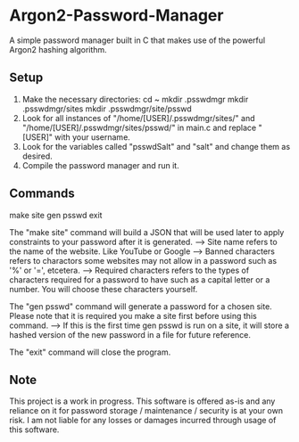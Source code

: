 # Argon2-Password-Manager
A simple password manager built in C that makes use of the powerful Argon2 hashing algorithm.

Setup
-
1. Make the necessary directories:
cd ~
mkdir .psswdmgr
mkdir .psswdmgr/sites
mkdir .psswdmgr/site/psswd
2. Look for all instances of "/home/[USER]/.psswdmgr/sites/" and "/home/[USER]/.psswdmgr/sites/psswd/" in main.c and replace "[USER]" with your username.
3. Look for the variables called "psswdSalt" and "salt" and change them as desired.
4. Compile the password manager and run it.

Commands
-
make site
gen psswd
exit

The "make site" command will build a JSON that will be used later to apply constraints to your password after it is generated.
--> Site name refers to the name of the website. Like YouTube or Google
--> Banned characters refers to charactors some websites may not allow in a password such as '%' or '=', etcetera.
--> Required characters refers to the types of characters required for a password to have such as a capital letter or a number. You will choose these characters yourself.

The "gen psswd" command will generate a password for a chosen site. Please note that it is required you make a site first before using this command.
--> If this is the first time gen psswd is run on a site, it will store a hashed version of the new password in a file for future reference.

The "exit" command will close the program.

Note
-
This project is a work in progress.
This software is offered as-is and any reliance on it for password storage / maintenance / security is at your own risk. I am not liable for any losses or damages incurred through usage of this software.
